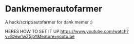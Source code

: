 # Dankmemerautofarmer
A hack/script/autofarmer for dank memer :)

HERES HOW TO SET IT UP https://www.youtube.com/watch?v=8zew1wZ5jbY&feature=youtu.be
